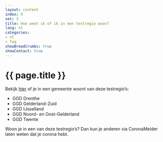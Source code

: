 ```yaml
---
layout: content
index: 9
set: 3
title: Hoe weet ik of ik in een testregio woon?
lang: nl
categories:
- nl
- faq
showBreadCrumbs: true
showContact: true
---
```


# {{ page.title }}

Bekijk [hier](..) of je in een gemeente woont van deze testregio’s:
-  	GGD Drenthe
-  	GGD Gelderland-Zuid
-  	GGD IJsselland
-  	GGD Noord- en Oost-Gelderland
-  	GGD Twente
 
Woon je in een van deze testregio’s? Dan kun je anderen via CoronaMelder laten weten dat je corona hebt.
 
